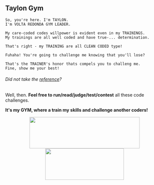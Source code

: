 ## Taylon Gym

```
So, you're here. I'm TAYLON.
I'm VOLTA REDONDA GYM LEADER.

My care-coded codes willpower is evident even in my TRAININGS.
My trainings are all well coded and have true-... determination.

That's right - my TRAINING are all CLEAN CODED type!

Fuhaha! You're going to challenge me knowing that you'll lose?

That's the TRAINER's honor thats compels you to challeng me.
Fine, show me your best!
```

###### Did not take the [reference](https://www.youtube.com/watch?v=jp4BKcFIfB0 "Hope this does not kill my professionalism")?



Well, then. **Feel free to run/read/judge/test/contest** all these code challenges.

**It's my GYM, where a train my skills and challenge another coders!**

<div align="center">
	<img src="http://letscode-academy.com/wp-content/uploads/2017/06/logo-horizontal-01.png" 
		     width="350" height="100" marginBottom="-20"/>
</div>
<div align="center">
	<img src="https://pngimage.net/wp-content/uploads/2018/06/gotta-catch-em-all-png-5.png" width="250" height="100" />
</div>

